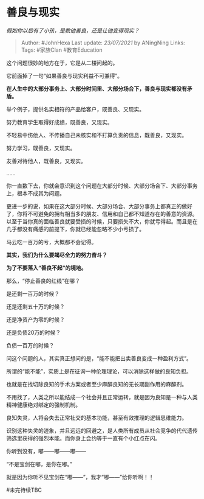 # 善良与现实
*假如你以后有了小孩，是教他善良，还是让他变得现实？*

> Author: #JohnHexa
Last update: *23/07/2021* by ANingNing
Links:
Tags:  #家族Clan #教育Education 



这个问题很妙的地方在于，它是从二楼问起的。

它前面掉了一句“如果善良与现实利益不可兼得”。

**在人生中的大部分事务上、大部分时间里、大部分场合下，善良与现实都没有矛盾。**

举个例子，提供名实相符的产品给客户，既善良、又现实。

努力教育学生取得好成绩，既善良，又现实。

不轻易中伤他人、不传播自己未核实和不打算负责的信息，既善良，又现实。

努力学习，既善良，又现实。

友善对待他人，既善良，又现实。

……

你一直数下去，你就会意识到这个问题在大部分时候、大部分场合下、大部分事务上，根本不成其为问题。

更进一步的说，如果在这大部分时候、大部分场合、大部分事务上都真正的做好了，你将不可避免的拥有相当多的朋友、信用和自己都不知道存在的善意的资源。以至于当你真的面临善良就要受损的时候，只要损失不大，你就亏得起。而且是在几乎都没有痛感的前提下，你就已经能忽略不少小亏损了。

马云吃一百万的亏，大概都不会记得。

**其实，我们为什么要竭尽全力的努力奋斗？**

**为了不要落入“善良不起”的境地。**

  


那么，“停止善良的红线”在哪？

是还剩一百万的时候？

还是还剩五十万的时候？

还是净资产为零的时候？

还是负债20万的时候？

负债一百万的时候？

问这个问题的人，其实真正想问的是，“能不能把出卖善良变成一种盈利方式”。

所谓的“能不能”，实质上是在征询一种伦理理论，可以消除这样做的良知负担。

也就是在找切除良知的手术方案或者至少麻醉良知的无长期副作用的麻醉剂。

不用找了，人类之所以能结成一个社会并且正常运转，就是因为良知是一种与人类精神健康绝对绑定的强制机制。

良知失灵，人将会失去正常社交的基本功能，甚至有效推理的逻辑思维能力。

识别这种失灵的迹象，并且远远的回避之，是人类所有成员从社会竞争的代代遗传筛选里获得的强烈本能。而你身上会约等于一直有个小红点在闪。

你听到没有，嘟——嘟——嘟——

“不是宝剑在嘟，是你在嘟。”

就是因为你听不见宝剑在“嘟——”，我才“嘟——”给你听啊！！

#未完待续TBC 




